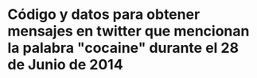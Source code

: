 Código y datos para obtener mensajes en twitter que mencionan la palabra "cocaine" durante el 28 de Junio de 2014
====
